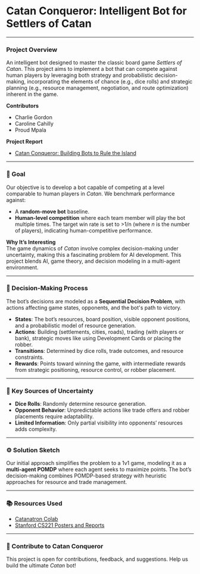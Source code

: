 # Catan Conqueror: Intelligent Bot for Settlers of Catan

---

### Project Overview  
An intelligent bot designed to master the classic board game *Settlers of Catan*. This project aims to implement a bot that can compete against human players by leveraging both strategy and probabilistic decision-making, incorporating the elements of chance (e.g., dice rolls) and strategic planning (e.g., resource management, negotiation, and route optimization) inherent in the game.

**Contributors**  
- Charlie Gordon  
- Caroline Cahilly  
- Proud Mpala

**Project Report**
- [Catan Conqueror: Building Bots to Rule the Island](https://github.com/user-attachments/files/18841691/CS238__Final_Report.pdf)


---

### 🧭 Goal

Our objective is to develop a bot capable of competing at a level comparable to human players in *Catan*. We benchmark performance against:
- A **random-move bot** baseline.
- **Human-level competition** where each team member will play the bot multiple times. The target win rate is set to >1/n (where *n* is the number of players), indicating human-competitive performance.

**Why It’s Interesting**  
The game dynamics of *Catan* involve complex decision-making under uncertainty, making this a fascinating problem for AI development. This project blends AI, game theory, and decision modeling in a multi-agent environment.

---

### 🧠 Decision-Making Process

The bot’s decisions are modeled as a **Sequential Decision Problem**, with actions affecting game states, opponents, and the bot's path to victory.  
- **States**: The bot’s resources, board position, visible opponent positions, and a probabilistic model of resource generation.
- **Actions**: Building (settlements, cities, roads), trading (with players or bank), strategic moves like using Development Cards or placing the robber.
- **Transitions**: Determined by dice rolls, trade outcomes, and resource constraints.
- **Rewards**: Points toward winning the game, with intermediate rewards from strategic positioning, resource control, or robber placement.

---

### 🎲 Key Sources of Uncertainty

- **Dice Rolls**: Randomly determine resource generation.
- **Opponent Behavior**: Unpredictable actions like trade offers and robber placements require adaptability.
- **Limited Information**: Only partial visibility into opponents’ resources adds complexity.

---

### ⚙️ Solution Sketch

Our initial approach simplifies the problem to a 1v1 game, modeling it as a **multi-agent POMDP** where each agent seeks to maximize points. The bot’s decision-making combines POMDP-based strategy with heuristic approaches for resource and trade management.

---

### 📚 Resources Used  
- [Catanatron Colab](https://colab.research.google.com/github/bcollazo/catanatron/blob/master/catanatron_experimental/catanatron_experimental/Overview.ipynb)
- [Stanford CS221 Posters and Reports](https://web.stanford.edu/class/archive/cs/cs221/cs221.1192/2018/restricted/posters/wlauer/poster.pdf)

---

### 🤝 Contribute to Catan Conqueror  
This project is open for contributions, feedback, and suggestions. Help us build the ultimate *Catan* bot!

